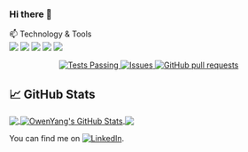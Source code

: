 ### Hi there 👋

📫 Technology & Tools    
![](https://img.shields.io/badge/Editor-IntelliJ_IDEA-informational?style=flat&logo=intellij-idea&logoColor=white&color=2bbc8a)
![](https://img.shields.io/badge/Code-Java-informational?style=flat&logo=java&logoColor=white&color=2bbc8a)
![](https://img.shields.io/badge/Code-Python-informational?style=flat&logo=python&logoColor=white&color=2bbc8a)
![](https://img.shields.io/badge/Tools-Docker-informational?style=flat&logo=docker&logoColor=white&color=2bbc8a)
![](https://img.shields.io/badge/Tools-Kubernetes-informational?style=flat&logo=kubernetes&logoColor=white&color=2bbc8a)


<p align="center">
  <a href="https://github.com/fengyuanyang/JavaTDD/actions">
      <img alt="Tests Passing" src="https://github.com/anuraghazra/github-readme-stats/workflows/Test/badge.svg" />
  </a>
<!--   <a href="https://codecov.io/gh/fengyuanyang/JavaTDD">
    <img src="https://codecov.io/gh/anuraghazra/github-readme-stats/branch/master/graph/badge.svg" />
  </a> -->
  <a href="https://github.com/anuraghazra/JavaTDD/issues">
    <img alt="Issues" src="https://img.shields.io/github/issues/fengyuanyang/JavaTDD?color=0088ff" />
  </a>
  <a href="https://github.com/fengyuanyang/JavaTDD/pulls">
    <img alt="GitHub pull requests" src="https://img.shields.io/github/issues-pr/fengyuanyang/JavaTDD?color=0088ff" />
  </a>
</p>

## &#x1f4c8; GitHub Stats
<a href="https://github.com/fengyuanyang/">
  <img align="center" src="https://github-readme-stats.vercel.app/api/top-langs/?username=fengyuanyang&hide=javascript,html&title_color=ffffff&text_color=c9cacc&icon_color=2bbc8a&bg_color=1d1f21" />
</a>
<a href="https://github.com/fengyuanyang/">
  <img align="center" src="https://github-readme-stats.vercel.app/api?username=fengyuanyang&count_private=true&show_icons=true&title_color=ffffff&text_color=c9cacc&icon_color=2bbc8a&bg_color=1d1f21" alt="OwenYang's GitHub Stats" />
</a>


<a href="https://github.com/fengyuanyang/JavaTDD">
  <img align="center" src="https://github-readme-stats.vercel.app/api/pin/?username=fengyuanyang&repo=JavaTDD&title_color=ffffff&text_color=c9cacc&icon_color=2bbc8a&bg_color=1d1f21" />
</a>

<!-- Actual text -->

You can find me on [![LinkedIn][1.2]][1].

<!-- Icons -->
[1.2]: https://raw.githubusercontent.com/MartinHeinz/MartinHeinz/master/linkedin-3-16.png (LinkedIn icon without padding)

<!-- Links to your social media accounts -->
[1]: https://www.linkedin.com/in/owen-yang-3a28b2171/

<!--
**fengyuanyang/fengyuanyang** is a ✨ _special_ ✨ repository because its `README.md` (this file) appears on your GitHub profile.

Here are some ideas to get you started:

- 🔭 I’m currently working on ...
- 🌱 I’m currently learning ...
- 👯 I’m looking to collaborate on ...
- 🤔 I’m looking for help with ...
- 💬 Ask me about ...
- 📫 How to reach me: ...
- 😄 Pronouns: ...
- ⚡ Fun fact: ...
-->
